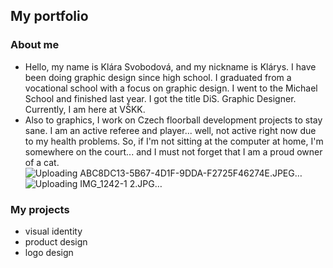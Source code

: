## My portfolio
### About me
* Hello, my name is Klára Svobodová, and my nickname is Klárys. I have been doing graphic design since high school. I graduated from a vocational school with a focus on graphic design. I went to the Michael School and finished last year. I got the title DiS. Graphic Designer. Currently, I am here at VŠKK.
* Also to graphics, I work on Czech floorball development projects to stay sane. I am an active referee and player... well, not active right now due to my health problems. So, if I'm not sitting at the computer at home, I'm somewhere on the court... and I must not forget that I am a proud owner of a cat.
![Uploading ABC8DC13-5B67-4D1F-9DDA-F2725F46274E.JPEG…]()
![Uploading IMG_1242-1 2.JPG…]()



### My projects 
* visual identity
* product design 
* logo design


## 
